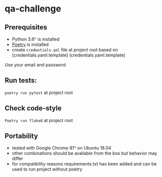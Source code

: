# qa-challenge

## Prerequisites
- Python 3.6^ is installed
- [Poetry](https://python-poetry.org/) is installed
- create `credentials.yml` file at project root based on [credentials.yaml.template]
(credentials.yaml.template)

Use your email and password

## Run tests:
`poetry run pytest` at project root

## Check code-style
`Poetry run flake8` at project root

## Portability
- tested with Google Chrome 81^ on Ubuntu 18.04
- other combinations should be available from the box but behavior may differ
- for compatibility reasons requirements.txt has been added and can be used to run project without 
poetry